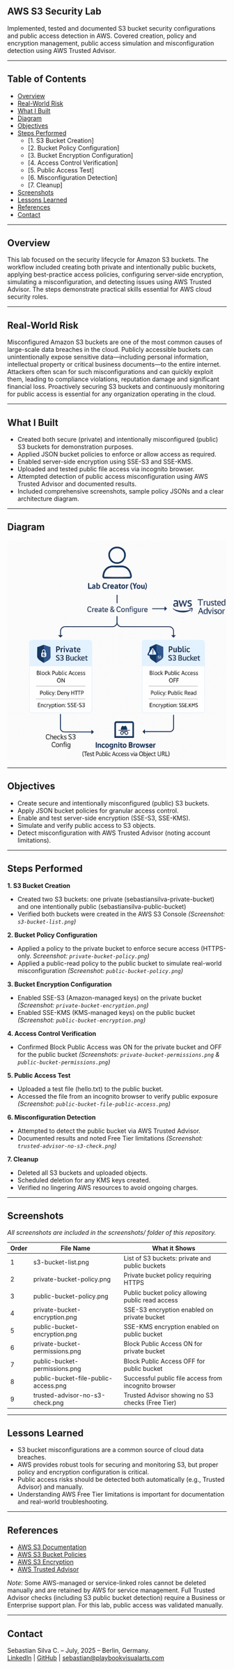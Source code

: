 ## AWS S3 Security Lab

Implemented, tested and documented S3 bucket security configurations and public access detection in AWS. Covered creation, policy and encryption management, public access simulation and misconfiguration detection using AWS Trusted Advisor.

---

## Table of Contents

- [Overview](#overview)
- [Real-World Risk](#real-world-risk)
- [What I Built](#what-i-built)
- [Diagram](#diagram)
- [Objectives](#objectives)
- [Steps Performed](#steps-performed)
  - [1. S3 Bucket Creation]
  - [2. Bucket Policy Configuration]
  - [3. Bucket Encryption Configuration]
  - [4. Access Control Verification]
  - [5. Public Access Test]
  - [6. Misconfiguration Detection]
  - [7. Cleanup]
- [Screenshots](#screenshots)
- [Lessons Learned](#lessons-learned)
- [References](#references)
- [Contact](#contact)

---

## Overview

This lab focused on the security lifecycle for Amazon S3 buckets. The workflow included creating both private and intentionally public buckets, applying best-practice access policies, configuring server-side encryption, simulating a misconfiguration, and detecting issues using AWS Trusted Advisor. The steps demonstrate practical skills essential for AWS cloud security roles.

---

## Real-World Risk

Misconfigured Amazon S3 buckets are one of the most common causes of large-scale data breaches in the cloud. Publicly accessible buckets can unintentionally expose sensitive data—including personal information, intellectual property or critical business documents—to the entire internet. Attackers often scan for such misconfigurations and can quickly exploit them, leading to compliance violations, reputation damage and significant financial loss. Proactively securing S3 buckets and continuously monitoring for public access is essential for any organization operating in the cloud.

---

## What I Built

- Created both secure (private) and intentionally misconfigured (public) S3 buckets for demonstration purposes.
- Applied JSON bucket policies to enforce or allow access as required.
- Enabled server-side encryption using SSE-S3 and SSE-KMS.
- Uploaded and tested public file access via incognito browser.
- Attempted detection of public access misconfiguration using AWS Trusted Advisor and documented results.
- Included comprehensive screenshots, sample policy JSONs and a clear architecture diagram.

---

## Diagram

![Lab Architecture Diagram](diagram.png)

---

## Objectives

- Create secure and intentionally misconfigured (public) S3 buckets.
- Apply JSON bucket policies for granular access control.
- Enable and test server-side encryption (SSE-S3, SSE-KMS).
- Simulate and verify public access to S3 objects.
- Detect misconfiguration with AWS Trusted Advisor (noting account limitations).

---

## Steps Performed

**1. S3 Bucket Creation**
   - Created two S3 buckets: one private (sebastiansilva-private-bucket) and one intentionally public (sebastiansilva-public-bucket)
   - Verified both buckets were created in the AWS S3 Console *(Screenshot: `s3-bucket-list.png`)*

**2. Bucket Policy Configuration**
   - Applied a policy to the private bucket to enforce secure access (HTTPS-only. *Screenshot: `private-bucket-policy.png`)*
   - Applied a public-read policy to the public bucket to simulate real-world misconfiguration *(Screenshot: `public-bucket-policy.png`)*

**3. Bucket Encryption Configuration**
   - Enabled SSE-S3 (Amazon-managed keys) on the private bucket *(Screenshot: `private-bucket-encryption.png`)*
   - Enabled SSE-KMS (KMS-managed keys) on the public bucket *(Screenshot: `public-bucket-encryption.png`)*

**4. Access Control Verification**
   - Confirmed Block Public Access was ON for the private bucket and OFF for the public bucket *(Screenshots: `private-bucket-permissions.png` & `public-bucket-permissions.png`)*

**5. Public Access Test**
   - Uploaded a test file (hello.txt) to the public bucket.
   - Accessed the file from an incognito browser to verify public exposure *(Screenshot: `public-bucket-file-public-access.png`)*

**6. Misconfiguration Detection**
   - Attempted to detect the public bucket via AWS Trusted Advisor.
   - Documented results and noted Free Tier limitations *(Screenshot: `trusted-advisor-no-s3-check.png`)*

**7. Cleanup**
   - Deleted all S3 buckets and uploaded objects.
   - Scheduled deletion for any KMS keys created.
   - Verified no lingering AWS resources to avoid ongoing charges.
   
---

## Screenshots

*All screenshots are included in the screenshots/ folder of this repository.*

| Order | File Name                            | What it Shows                                       |
|-------|--------------------------------------|-----------------------------------------------------|
| 1     | s3-bucket-list.png                   | List of S3 buckets: private and public buckets      |
| 2     | private-bucket-policy.png            | Private bucket policy requiring HTTPS               |
| 3     | public-bucket-policy.png             | Public bucket policy allowing public read access    |
| 4     | private-bucket-encryption.png        | SSE-S3 encryption enabled on private bucket         |
| 5     | public-bucket-encryption.png         | SSE-KMS encryption enabled on public bucket         |
| 6     | private-bucket-permissions.png       | Block Public Access ON for private bucket           |
| 7     | public-bucket-permissions.png        | Block Public Access OFF for public bucket           |
| 8     | public-bucket-file-public-access.png | Successful public file access from incognito browser|
| 9     | trusted-advisor-no-s3-check.png      | Trusted Advisor showing no S3 checks (Free Tier)    |

---

## Lessons Learned

- S3 bucket misconfigurations are a common source of cloud data breaches.
- AWS provides robust tools for securing and monitoring S3, but proper policy and encryption configuration is critical.
- Public access risks should be detected both automatically (e.g., Trusted Advisor) and manually.
- Understanding AWS Free Tier limitations is important for documentation and real-world troubleshooting.

---

## References

- [AWS S3 Documentation](https://docs.aws.amazon.com/AmazonS3/latest/userguide/Welcome.html)
- [AWS S3 Bucket Policies](https://docs.aws.amazon.com/AmazonS3/latest/userguide/example-bucket-policies.html)
- [AWS S3 Encryption](https://docs.aws.amazon.com/AmazonS3/latest/userguide/UsingServerSideEncryption.html)
- [AWS Trusted Advisor](https://docs.aws.amazon.com/awssupport/latest/user/trusted-advisor.html)

*Note:* Some AWS-managed or service-linked roles cannot be deleted manually and are retained by AWS for service management. Full Trusted Advisor checks (including S3 public bucket detection) require a Business or Enterprise support plan. For this lab, public access was validated manually.

---

## Contact

Sebastian Silva C. – July, 2025 – Berlin, Germany.  
[LinkedIn](https://www.linkedin.com/in/sebastiansilc) | [GitHub](https://github.com/SebaSilC) | [sebastian@playbookvisualarts.com](mailto:sebastian@playbookvisualarts.com)
